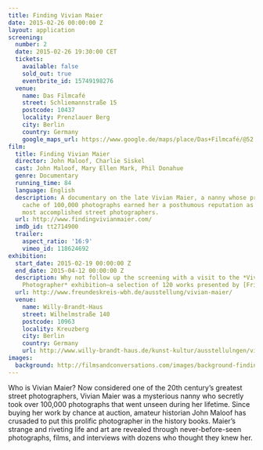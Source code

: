 ```yaml
---
title: Finding Vivian Maier
date: 2015-02-26 00:00:00 Z
layout: application
screening:
  number: 2
  date: 2015-02-26 19:30:00 CET
  tickets:
    available: false
    sold_out: true
    eventbrite_id: 15749198276
  venue:
    name: Das Filmcafé
    street: Schliemannstraße 15
    postcode: 10437
    locality: Prenzlauer Berg
    city: Berlin
    country: Germany
    google_maps_url: https://www.google.de/maps/place/Das+Filmcafé/@52.543592,13.41985,17z/data=!4m6!1m3!3m2!1s0x47a84dff985f5863:0x6730066f8aa942d6!2sDas+Filmcafé!3m1!1s0x47a84dff985f5863:0x6730066f8aa942d6
film:
  title: Finding Vivian Maier
  director: John Maloof, Charlie Siskel
  cast: John Maloof, Mary Ellen Mark, Phil Donahue
  genre: Documentary
  running_time: 84
  language: English
  description: A documentary on the late Vivian Maier, a nanny whose previously unknown
    cache of 100,000 photographs earned her a posthumous reputation as one of the
    most accomplished street photographers.
  url: http://www.findingvivianmaier.com/
  imdb_id: tt2714900
  trailer:
    aspect_ratio: '16:9'
    vimeo_id: 118624692
exhibition:
  start_date: 2015-02-19 00:00:00 Z
  end_date: 2015-04-12 00:00:00 Z
  description: Why not follow up the screening with a visit to the *Vivian Maier—Street
    Photographer* exhibition—a selection of 120 works presented by [Friends of Willy-Brandt-Haus](http://www.freundeskreis-wbh.de/ausstellung/vivian-maier/).
  url: http://www.freundeskreis-wbh.de/ausstellung/vivian-maier/
  venue:
    name: Willy-Brandt-Haus
    street: Wilhelmstraße 140
    postcode: 10963
    locality: Kreuzberg
    city: Berlin
    country: Germany
    url: http://www.willy-brandt-haus.de/kunst-kultur/ausstellulngen/vivian-maier/
images:
  background: http://filmsandconversations.com/images/background-finding-vivian-maier.jpg
---
```


Who is Vivian Maier?  Now considered one of the 20th century’s greatest street photographers, Vivian Maier was a mysterious nanny who secretly took over 100,000 photographs that went unseen during her lifetime.  Since buying her work by chance at auction, amateur historian John Maloof has crusaded to put this prolific photographer in the history books.  Maier’s strange and riveting life and art are revealed through never-before-seen photographs, films, and interviews with dozens who thought they knew her.
